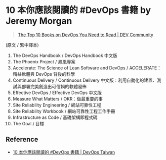 # 10 本你應該閱讀的 #DevOps 書籍 by Jeremy Morgan

> [The Top 10 Books on DevOps You Need to Read \| DEV Community](https://dev.to/pluralsight/the-top-10-books-on-devops-you-need-to-read-45m2)

(原文 / 繁中譯本)

1. The DevOps Handbook / DevOps Handbook 中文版
1. The Phoenix Project / 鳳凰專案
1. Accelerate: The Science of Lean Software and DevOps / ACCELERATE：精益軟體與 DevOps 背後的科學
1. Continuous Delivery / Continuous Delivery 中文版：利用自動化的建置、測試與部署完美創造出可信賴的軟體發佈
1. Effective DevOps / Effective DevOps 中文版
1. Measure What Matters / OKR：做最重要的事
1. Site Reliability Engineering / 網站可靠性工程
1. Site Reliability Workbook / 網站可靠性工程工作手冊
1. Infrastructure as Code / 基礎架構即程式碼
1. The Goal / 目標

## Reference

* [10 本你應該閱讀的 #DevOps 書籍 \| DevOps Taiwan](https://www.facebook.com/groups/DevOpsTaiwan/posts/2638420376244992/)
